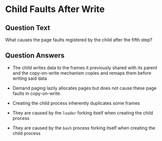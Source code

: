 # Child Faults After Write

## Question Text

What causes the page faults registered by the child after the fifth step?

## Question Answers

+ The child writes data to the frames it previously shared with its parent and the copy-on-write mechanism copies and remaps them before writing said data

- Demand paging lazily allocates pages but does not cause these page faults in copy-on-write.

- Creating the child process inherently duplicates some frames

- They are caused by the `loader` forking itself when creating the child process

- They are caused by the `bash` process forking itself when creating the child process
